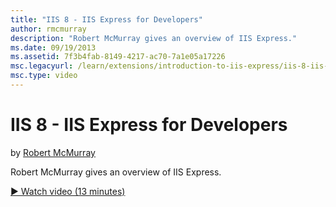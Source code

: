 ```yaml
---
title: "IIS 8 - IIS Express for Developers"
author: rmcmurray
description: "Robert McMurray gives an overview of IIS Express."
ms.date: 09/19/2013
ms.assetid: 7f3b4fab-8149-4217-ac70-7a1e05a17226
msc.legacyurl: /learn/extensions/introduction-to-iis-express/iis-8-iis-express-for-developers
msc.type: video
---
```

IIS 8 - IIS Express for Developers
====================
by [Robert McMurray](https://github.com/rmcmurray)

Robert McMurray gives an overview of IIS Express. 

[&#9654; Watch video (13 minutes)](https://channel9.msdn.com/Blogs/IIS-NET-Site-Videos/iis-8-iis-express-for-developers)
